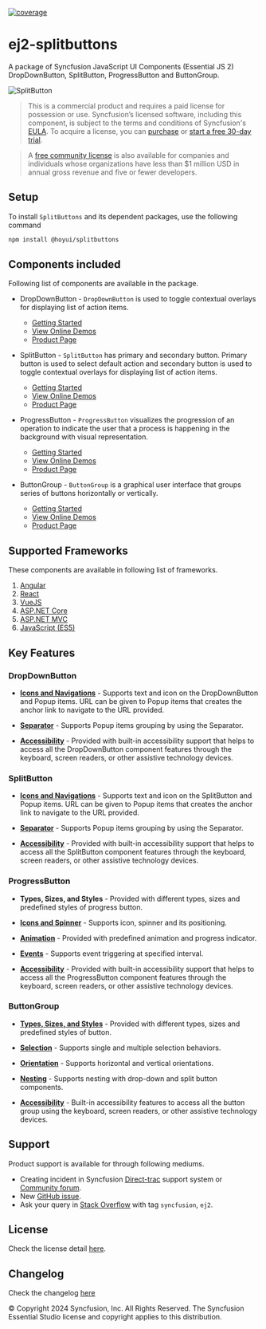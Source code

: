 [![coverage](http://ej2.syncfusion.com/badges/ej2-splitbuttons/coverage.svg)](http://ej2.syncfusion.com/badges/ej2-splitbuttons)

# ej2-splitbuttons

A package of Syncfusion JavaScript UI Components (Essential JS 2) DropDownButton, SplitButton, ProgressButton and ButtonGroup.

![SplitButton](https://ej2.syncfusion.com/products/images/splitbutton/readme.gif)

> This is a commercial product and requires a paid license for possession or use. Syncfusion’s licensed software, including this component, is subject to the terms and conditions of Syncfusion's [EULA](https://www.syncfusion.com/eula/es/). To acquire a license, you can [purchase](https://www.syncfusion.com/sales/products) or [start a free 30-day trial](https://www.syncfusion.com/account/manage-trials/start-trials).

> A [free community license](https://www.syncfusion.com/products/communitylicense) is also available for companies and individuals whose organizations have less than $1 million USD in annual gross revenue and five or fewer developers.

## Setup

To install `SplitButtons` and its dependent packages, use the following command

```sh
npm install @hoyui/splitbuttons
```

## Components included

Following list of components are available in the package.

- DropDownButton - `DropDownButton` is used to toggle contextual overlays for displaying list of action items.

  - [Getting Started](https://ej2.syncfusion.com/documentation/drop-down-button/getting-started?lang=typescript&utm_source=npm&utm_campaign=drop-down-button)
  - [View Online Demos](https://ej2.syncfusion.com/demos/?utm_source=npm&utm_campaign=drop-down-button#/fluent2/button/dropdown-button.html)
  - [Product Page](https://www.syncfusion.com/javascript-ui-controls/dropdown-menu)

- SplitButton - `SplitButton` has primary and secondary button. Primary button is used to select default action and secondary button is used to toggle contextual overlays for displaying list of action items.

  - [Getting Started](https://ej2.syncfusion.com/documentation/split-button/getting-started?lang=typescript&utm_source=npm&utm_campaign=split-button)
  - [View Online Demos](https://ej2.syncfusion.com/demos/?utm_source=npm&utm_campaign=split-button#/fluent2/button/split-button.html)
  - [Product Page](https://www.syncfusion.com/javascript-ui-controls/split-button)

- ProgressButton - `ProgressButton` visualizes the progression of an operation to indicate the user that a process is happening in the background with visual representation.

  - [Getting Started](https://ej2.syncfusion.com/documentation/progress-button/getting-started?lang=typescript&utm_source=npm&utm_campaign=progress-button)
  - [View Online Demos](https://ej2.syncfusion.com/demos/?utm_source=npm&utm_campaign=progress-button#/fluent2/button/progress-button.html)
  - [Product Page](https://www.syncfusion.com/javascript-ui-controls/progress-button)

- ButtonGroup - `ButtonGroup` is a graphical user interface that groups series of buttons horizontally or vertically.
  - [Getting Started](https://ej2.syncfusion.com/documentation/button-group/getting-started?lang=typescript&utm_source=npm&utm_campaign=button-group)
  - [View Online Demos](https://ej2.syncfusion.com/demos/?utm_source=npm&utm_campaign=button-group#/fluent2/button/button-group.html)
  - [Product Page](https://www.syncfusion.com/javascript-ui-controls/button-group)

## Supported Frameworks

These components are available in following list of frameworks.

1. [Angular](https://github.com/syncfusion/ej2-angular-ui-components/tree/master/components/splitbuttons?utm_source=npm&utm_campaign=split-button)
2. [React](https://github.com/syncfusion/ej2-react-ui-components/tree/master/components/splitbuttons?utm_source=npm&utm_campaign=split-button)
3. [VueJS](https://github.com/syncfusion/ej2-vue-ui-components/tree/master/components/splitbuttons?utm_source=npm&utm_campaign=split-button)
4. [ASP.NET Core](https://www.syncfusion.com/aspnet-core-ui-controls)
5. [ASP.NET MVC](https://www.syncfusion.com/aspnet-mvc-ui-controls)
6. [JavaScript (ES5)](https://www.syncfusion.com/javascript-ui-controls)

## Key Features

### DropDownButton

- [**Icons and Navigations**](https://ej2.syncfusion.com/documentation/drop-down-button/popup-items#icons) - Supports text and icon on the DropDownButton and Popup items. URL can be given to Popup items that creates the anchor link to navigate to the URL provided.

- [**Separator**](https://ej2.syncfusion.com/documentation/drop-down-button/popup-items#separator) - Supports Popup items grouping by using the Separator.

- [**Accessibility**](https://ej2.syncfusion.com/documentation/drop-down-button/accessibility#accessibility) - Provided with built-in accessibility support that helps to access all the DropDownButton component features through the keyboard, screen readers, or other assistive technology devices.

### SplitButton

- [**Icons and Navigations**](https://ej2.syncfusion.com/documentation/split-button/icons-and-separator#splitbutton-icons) - Supports text and icon on the SplitButton and Popup items. URL can be given to Popup items that creates the anchor link to navigate to the URL provided.

- [**Separator**](https://ej2.syncfusion.com/documentation/split-button/icons-and-separator#separator) - Supports Popup items grouping by using the Separator.

- [**Accessibility**](https://ej2.syncfusion.com/documentation/split-button/accessibility#accessibility) - Provided with built-in accessibility support that helps to access all the SplitButton component features through the keyboard, screen readers, or other assistive technology devices.

### ProgressButton

- **Types, Sizes, and Styles** - Provided with different types, sizes and predefined styles of progress button.

- [**Icons and Spinner**](https://ej2.syncfusion.com/documentation/progress-button/spinner-and-progress#spinner) - Supports icon, spinner and its positioning.

- [**Animation**](https://ej2.syncfusion.com/documentation/progress-button/spinner-and-progress#content-animation) - Provided with predefined animation and progress indicator.

- [**Events**](https://ej2.syncfusion.com/documentation/progress-button/spinner-and-progress#change-progress-dynamically) - Supports event triggering at specified interval.

- [**Accessibility**](https://ej2.syncfusion.com/documentation/progress-button/accessibility#accessibility) - Provided with built-in accessibility support that helps to access all the ProgressButton component features through the keyboard, screen readers, or other assistive technology devices.

### ButtonGroup

- [**Types, Sizes, and Styles**](https://ej2.syncfusion.com/documentation/button-group/types-and-styles#buttongroup-types) - Provided with different types, sizes and predefined styles of button.

- [**Selection**](https://ej2.syncfusion.com/documentation/button-group/selection#selection) - Supports single and multiple selection behaviors.

- [**Orientation**](https://ej2.syncfusion.com/documentation/button-group/getting-started#orientation) - Supports horizontal and vertical orientations.

- [**Nesting**](https://ej2.syncfusion.com/documentation/button-group/selection#nesting) - Supports nesting with drop-down and split button components.

- [**Accessibility**](https://ej2.syncfusion.com/documentation/button-group/accessibility#accessibility) - Built-in accessibility features to access all the button group using the keyboard, screen readers, or other assistive technology devices.

## Support

Product support is available for through following mediums.

- Creating incident in Syncfusion [Direct-trac](https://www.syncfusion.com/support/directtrac/incidents?utm_source=npm&utm_campaign=split-button) support system or [Community forum](https://www.syncfusion.com/forums/essential-js2?utm_source=npm&utm_campaign=split-button).
- New [GitHub issue](https://github.com/syncfusion/ej2-javascript-ui-controls/issues/new).
- Ask your query in [Stack Overflow](https://stackoverflow.com/?utm_source=npm&utm_campaign=split-button) with tag `syncfusion`, `ej2`.

## License

Check the license detail [here](https://github.com/syncfusion/ej2-javascript-ui-controls/blob/master/license?utm_source=npm&utm_campaign=split-button).

## Changelog

Check the changelog [here](https://github.com/syncfusion/ej2-javascript-ui-controls/blob/master/controls/splitbuttons/CHANGELOG.md?utm_source=npm&utm_campaign=split-button)

© Copyright 2024 Syncfusion, Inc. All Rights Reserved. The Syncfusion Essential Studio license and copyright applies to this distribution.
